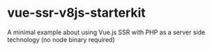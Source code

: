 # vue-ssr-v8js-starterkit
A minimal example about using Vue.js SSR with PHP as a server side technology (no node binary required)
